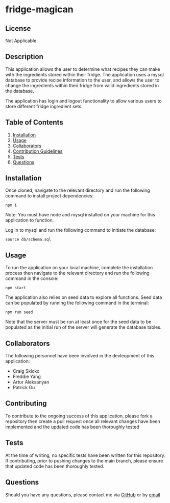 # fridge-magican

## License
Not Applicable

## Description
This application allows the user to determine what recipes they can make with the ingredients stored within their fridge. The application uses a mysql database to provide recipe information to the user, and allows the user to change the ingredients within their fridge from valid ingredients stored in the database.

The application has login and logout functionality to allow various users to store different fridge ingredient sets. 

## Table of Contents
1. [Installation](#installation)
2. [Usage](#usage)
3. [Collaborators](#collaborators)
4. [Contribution Guidelines](#contribution-guidelines)
5. [Tests](#tests)
6. [Questions](#questions)

## Installation
Once cloned, navigate to the relevant directory and run the following command to install project dependencies:
```
npm i
```
Note: You must have node and mysql installed on your machine for this application to function.

Log in to mysql and run the following command to initiate the database:
```
source db/schema.sql
```

## Usage
To run the application on your local machine, complete the installation process then navigate to the relevant directory and run the following command in the console:
```
npm start
```
The application also relies on seed data to explore all functions. Seed data can be populated by running the following command in the terminal:
```
npm run seed
```
Note that the server must be run at least once for the seed data to be populated as the initial run of the server will generate the database tables. 

## Collaborators
The following personnel have been involved in the devleopment of this application:
- Craig Skicko
- Freddie Yang
- Artur Aleksanyan
- Patrick Gu

## Contributing
To contribute to the ongoing success of this application, please fork a repository then create a pull request once all relevant changes have been implemented and the updated code has been thoroughly tested

## Tests
At the time of writing, no specific tests have been written for this repository. If contributing, prior to pushing changes to the main branch, please ensure that updated code has been thoroughly tested.

## Questions
Should you have any questions, please contact me via [GitHub](https://github.com/CSkicko) or by [email](mailto:craig.skicko@gmail.com)
